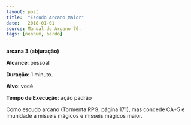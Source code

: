 ```yaml
---
layout: post
title:  "Escudo Arcano Maior"
date:   2018-01-01
source: Manual do Arcano 76.
tags: [nenhum, bardo]
---
```


**arcana 3 (abjuração)**

**Alcance**: pessoal

**Duração**: 1 minuto.

**Alvo**: você

**Tempo de Execução**: ação padrão

Como escudo arcano (Tormenta RPG, página 171), mas concede CA+5 e imunidade a mísseis mágicos e mísseis mágicos maior.
